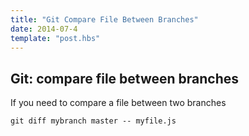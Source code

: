 ```yaml
---
title: "Git Compare File Between Branches"
date: 2014-07-4
template: "post.hbs"
---
```


## Git: compare file between branches

If you need to compare a file between two branches

```terminal
git diff mybranch master -- myfile.js
```